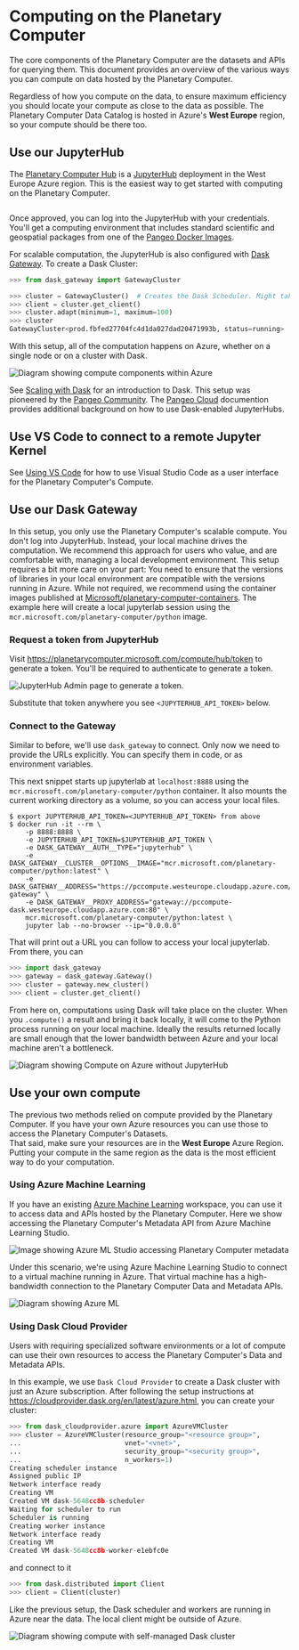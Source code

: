 # Computing on the Planetary Computer

The core components of the Planetary Computer are the datasets and APIs for querying them. This document provides an overview of the various ways you can compute on data hosted by the Planetary Computer.

Regardless of how you compute on the data, to ensure maximum efficiency you should locate your compute as close to the data as possible.  The Planetary Computer Data Catalog is hosted in Azure's **West Europe** region, so your compute should be there too.

## Use our JupyterHub

The [Planetary Computer Hub](https://planetarycomputer.microsoft.com/compute) is a [JupyterHub](https://jupyterhub.readthedocs.io/en/stable/) deployment in the West Europe Azure region. This is the easiest way to get started with computing on the Planetary Computer.  

```{note} You'll need to [request access](https://planetarycomputer.microsoft.com/account/request) to use the Planetary Computer Hub.
```

Once approved, you can log into the JupyterHub with your credentials. You'll get a computing environment that includes standard scientific and geospatial packages from one of the [Pangeo Docker Images](https://github.com/pangeo-data/pangeo-docker-images#pangeo-docker-images).

For scalable computation, the JupyterHub is also configured with [Dask Gateway](https://gateway.dask.org/). To create a Dask Cluster:

```python
>>> from dask_gateway import GatewayCluster

>>> cluster = GatewayCluster()  # Creates the Dask Scheduler. Might take a minute.
>>> client = cluster.get_client()
>>> cluster.adapt(minimum=1, maximum=100)
>>> cluster
GatewayCluster<prod.fbfed27704fc4d1da027dad20471993b, status=running>
```

With this setup, all of the computation happens on Azure, whether on a single node or on a cluster with Dask.

![Diagram showing compute components within Azure](images/jupyterhub-diagram.png)

See [Scaling with Dask](../quickstarts/scale-with-dask.md) for an introduction to Dask. This setup was pioneered by the [Pangeo Community](https://pangeo.io/). The [Pangeo Cloud](https://pangeo.io/cloud.html) documention provides additional background on how to use Dask-enabled JupyterHubs.

## Use VS Code to connect to a remote Jupyter Kernel

See [Using VS Code](../overview/using-vscode.md) for how to use Visual Studio Code as a user interface for the Planetary Computer's Compute.

## Use our Dask Gateway

In this setup, you only use the Planetary Computer's scalable compute. You don't log into JupyterHub. Instead, your local machine drives the computation.
We recommend this approach for users who value, and are comfortable with, managing a local development environment. This setup requires a bit more care on your part: You need to ensure that the versions of libraries in your local environment are compatible with the versions running in Azure. While not required, we recommend using the container images published at [Microsoft/planetary-computer-containers](https://github.com/microsoft/planetary-computer-containers). The example here will create a local jupyterlab session using the `mcr.microsoft.com/planetary-computer/python` image.

### Request a token from JupyterHub

Visit <https://planetarycomputer.microsoft.com/compute/hub/token> to generate a token. You'll be required to authenticate to generate a token.

![JupyterHub Admin page to generate a token.](images/hub-token.png)

Substitute that token anywhere you see `<JUPYTERHUB_API_TOKEN>` below.

### Connect to the Gateway

Similar to before, we'll use `dask_gateway` to connect. Only now we need to provide the URLs explicitly. You can specify them in code, or as environment variables.

This next snippet starts up jupyterlab at `localhost:8888` using the `mcr.microsoft.com/planetary-computer/python` container. It also mounts the current
working directory as a volume, so you can access your local files.

```console
$ export JUPYTERHUB_API_TOKEN=<JUPYTERHUB_API_TOKEN> from above
$ docker run -it --rm \
    -p 8888:8888 \
    -e JUPYTERHUB_API_TOKEN=$JUPYTERHUB_API_TOKEN \
    -e DASK_GATEWAY__AUTH__TYPE="jupyterhub" \
    -e DASK_GATEWAY__CLUSTER__OPTIONS__IMAGE="mcr.microsoft.com/planetary-computer/python:latest" \
    -e DASK_GATEWAY__ADDRESS="https://pccompute.westeurope.cloudapp.azure.com/compute/services/dask-gateway" \
    -e DASK_GATEWAY__PROXY_ADDRESS="gateway://pccompute-dask.westeurope.cloudapp.azure.com:80" \
    mcr.microsoft.com/planetary-computer/python:latest \
    jupyter lab --no-browser --ip="0.0.0.0"
```

That will print out a URL you can follow to access your local jupyterlab. From there, you can 

```python
>>> import dask_gateway
>>> gateway = dask_gateway.Gateway()
>>> cluster = gateway.new_cluster()
>>> client = cluster.get_client()
```

From here on, computations using Dask will take place on the cluster. When you `.compute()` a result and bring it back locally,
it will come to the Python process running on your local machine. Ideally the results returned locally are small enough that the
lower bandwidth between Azure and your local machine aren't a bottleneck.

![Diagram showing Compute on Azure without JupyterHub](images/gateway-diagram.png)

## Use your own compute

The previous two methods relied on compute provided by the Planetary Computer. If you have your own Azure resources you can use those to access the Planetary Computer's Datasets.  
That said, make sure your resources are in the **West Europe** Azure Region.  Putting your compute in the same region as the data is the most efficient way to do your computation.

### Using Azure Machine Learning

If you have an existing [Azure Machine Learning](https://docs.microsoft.com/en-us/azure/machine-learning/) workspace, you can use it to access data and APIs hosted by the Planetary Computer.
Here we show accessing the Planetary Computer's Metadata API from Azure Machine Learning Studio.

![Image showing Azure ML Studio accessing Planetary Computer metadata](images/aml.png)

Under this scenario, we're using Azure Machine Learning Studio to connect to a virtual machine running in Azure. That virtual machine has a high-bandwidth connection to the Planetary Computer Data and Metadata APIs.

![Diagram showing Azure ML](images/aml-diagram.png)

### Using Dask Cloud Provider

Users with requiring specialized software environments or a lot of compute can use their own resources to access the Planetary Computer's Data and Metadata APIs.

In this example, we use `Dask Cloud Provider` to create a Dask cluster with just an Azure subscription. After following the setup instructions at <https://cloudprovider.dask.org/en/latest/azure.html>, you can create your cluster:

```python
>>> from dask_cloudprovider.azure import AzureVMCluster
>>> cluster = AzureVMCluster(resource_group="<resource group>",
...                          vnet="<vnet>",
...                          security_group="<security group>",
...                          n_workers=1)
Creating scheduler instance
Assigned public IP
Network interface ready
Creating VM
Created VM dask-5648cc8b-scheduler
Waiting for scheduler to run
Scheduler is running
Creating worker instance
Network interface ready
Creating VM
Created VM dask-5648cc8b-worker-e1ebfc0e
```

and connect to it

```python
>>> from dask.distributed import Client
>>> client = Client(cluster)
```

Like the previous setup, the Dask scheduler and workers are running in Azure near the data. The local client might be outside of Azure.

![Diagram showing compute with self-managed Dask cluster](images/cloudprovider-diagram.png)
